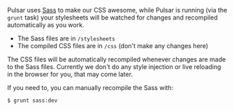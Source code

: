 Pulsar uses [Sass](http://sass-lang.com) to make our CSS awesome, while Pulsar is running (via the `grunt` task) your stylesheets will be watched for changes and recompiled automatically as you work.

* The Sass files are in `/stylesheets`
* The compiled CSS files are in `/css` (don't make any changes here)

The CSS files will be automatically recompiled whenever changes are made to the Sass files. Currently we don't do any style injection or live reloading in the browser for you, that may come later.

If you need to, you can manually recompile the Sass with:

    $ grunt sass:dev
